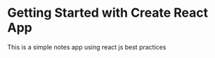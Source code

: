 # Getting Started with Create React App

This is a simple notes app using react js best practices 

